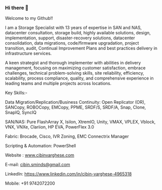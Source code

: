 ### Hi there 👋

Welcome to my Github!!

I am a Storage Specialist with 13 years of expertise in SAN and NAS, datacenter consultation, storage build, highly available solutions, design, implementation, support, disaster-recovery solutions, datacenter consolidation, data migrations, code/firmware upgradation, project transition, audit, Continual Improvement Plans and best practices delivery in infrastructure services.

A keen strategist and thorough implementer with abilities in delivery management, focusing on maximizing customer satisfaction, embrace challenges, technical problem-solving skills, site reliability, efficiency, scalability, process compliance, quality, and comprehensive experience in leading teams and multiple projects across locations.

Key Skills:-

Data Migration/Replication/Business Continuity: Open Replicator (OR), SANCopy, ROBOCopy, EMCopy, PPME, SRDF/S, SRDF/A, Snap, Clone, SnapIQ, SyncIQ

SAN/NAS: Pure FlashArray X, Isilon, XtremIO, Unity, VMAX, VPLEX, Vblock, VNX, VNXe, Clariion, HP EVA, PowerFlex 3.0

Fabric: Brocade, Cisco, IVR Zoning, EMC Connectrix Manager

Scripting & Automation: PowerShell

Website : www.cibinvarghese.com

E-mail: cibin.sminds@gmail.com

LinkedIn: https://www.linkedin.com/in/cibin-varghese-4965318

Mobile: +91 9742072200


